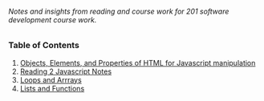 ###### Notes and insights from reading and course work for 201 software development course work.

### **Table of Contents**

1. [Objects, Elements, and Properties of HTML for Javascript manipulation](https://jasondormier.github.io/reading-notes/class-01)
1. [Reading 2 Javascript Notes](https://jasondormier.github.io/reading-notes/class-02)
1. [Loops and Arrrays](https://jasondormier.github.io/reading-notes/class-03)
1. [Lists and Functions](https://jasondormier.github.io/reading-notes/class-04)


